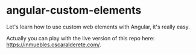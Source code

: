# angular-custom-elements
Let's learn how to use custom web elements with Angular, it's really easy.

Actually you can play with the live version of this repo here: <a href="https://inmuebles.oscaralderete.com/" target="_blank">https://inmuebles.oscaralderete.com/</a>.

